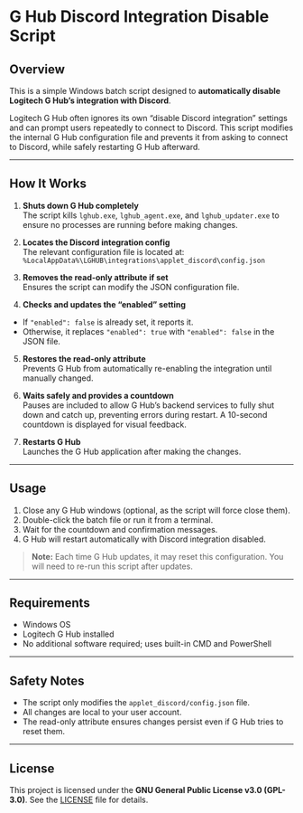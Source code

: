 # G Hub Discord Integration Disable Script

## Overview
This is a simple Windows batch script designed to **automatically disable Logitech G Hub’s integration with Discord**.  

Logitech G Hub often ignores its own “disable Discord integration” settings and can prompt users repeatedly to connect to Discord. This script modifies the internal G Hub configuration file and prevents it from asking to connect to Discord, while safely restarting G Hub afterward.

---

## How It Works

1. **Shuts down G Hub completely**  
   The script kills `lghub.exe`, `lghub_agent.exe`, and `lghub_updater.exe` to ensure no processes are running before making changes.

2. **Locates the Discord integration config**  
   The relevant configuration file is located at:  
   `%LocalAppData%\LGHUB\integrations\applet_discord\config.json`
   
4. **Removes the read-only attribute if set**  
Ensures the script can modify the JSON configuration file.

5. **Checks and updates the “enabled” setting**  
- If `"enabled": false` is already set, it reports it.  
- Otherwise, it replaces `"enabled": true` with `"enabled": false` in the JSON file.

5. **Restores the read-only attribute**  
Prevents G Hub from automatically re-enabling the integration until manually changed.

6. **Waits safely and provides a countdown**  
Pauses are included to allow G Hub’s backend services to fully shut down and catch up, preventing errors during restart. A 10-second countdown is displayed for visual feedback.

7. **Restarts G Hub**  
Launches the G Hub application after making the changes.

---

## Usage

1. Close any G Hub windows (optional, as the script will force close them).  
2. Double-click the batch file or run it from a terminal.  
3. Wait for the countdown and confirmation messages.  
4. G Hub will restart automatically with Discord integration disabled.  

> **Note:** Each time G Hub updates, it may reset this configuration. You will need to re-run this script after updates.

---

## Requirements

- Windows OS  
- Logitech G Hub installed  
- No additional software required; uses built-in CMD and PowerShell  

---

## Safety Notes

- The script only modifies the `applet_discord/config.json` file.  
- All changes are local to your user account.  
- The read-only attribute ensures changes persist even if G Hub tries to reset them.

---

## License

This project is licensed under the **GNU General Public License v3.0 (GPL-3.0)**. See the [LICENSE](LICENSE) file for details.

